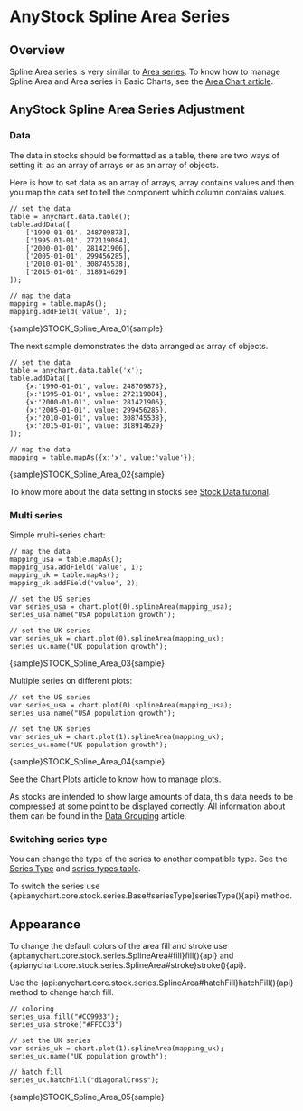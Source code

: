 # AnyStock Spline Area Series

## Overview

Spline Area series is very similar to [Area series](Area). To know how to manage Spline Area and Area series in Basic Charts, see the [Area Chart article](../../Basic_Charts/Area_Chart).
 
## AnyStock Spline Area Series Adjustment

### Data

The data in stocks should be formatted as a table, there are two ways of setting it: as an array of arrays or as an array of objects. 

Here is how to set data as an array of arrays, array contains values and then you map the data set to tell the component which column contains values.

```
// set the data
table = anychart.data.table();
table.addData([
    ['1990-01-01', 248709873],
    ['1995-01-01', 272119084],
    ['2000-01-01', 281421906],
    ['2005-01-01', 299456285],
    ['2010-01-01', 308745538],
    ['2015-01-01', 318914629]
]);
  
// map the data
mapping = table.mapAs();
mapping.addField('value', 1);
```

{sample}STOCK\_Spline\_Area\_01{sample}

The next sample demonstrates the data arranged as array of objects. 

```
// set the data
table = anychart.data.table('x');
table.addData([
    {x:'1990-01-01', value: 248709873},
    {x:'1995-01-01', value: 272119084},
    {x:'2000-01-01', value: 281421906},
    {x:'2005-01-01', value: 299456285},
    {x:'2010-01-01', value: 308745538},
    {x:'2015-01-01', value: 318914629}
]);
  
// map the data
mapping = table.mapAs({x:'x', value:'value'});
```

{sample}STOCK\_Spline\_Area\_02{sample}

To know more about the data setting in stocks see [Stock Data tutorial](../Data). 

### Multi series

Simple multi-series chart:

```
// map the data
mapping_usa = table.mapAs();
mapping_usa.addField('value', 1);
mapping_uk = table.mapAs();
mapping_uk.addField('value', 2);

// set the US series
var series_usa = chart.plot(0).splineArea(mapping_usa);
series_usa.name("USA population growth");

// set the UK series
var series_uk = chart.plot(0).splineArea(mapping_uk);
series_uk.name("UK population growth");
```

{sample}STOCK\_Spline\_Area\_03{sample}

Multiple series on different plots:

```
// set the US series
var series_usa = chart.plot(0).splineArea(mapping_usa);
series_usa.name("USA population growth");

// set the UK series
var series_uk = chart.plot(1).splineArea(mapping_uk);
series_uk.name("UK population growth");
```

{sample}STOCK\_Spline\_Area\_04{sample}

See the [Chart Plots article](../Chart_Plots) to know how to manage plots.

As stocks are intended to show large amounts of data, this data needs to be compressed at some point to be displayed correctly. All information about them can be found in the [Data Grouping](../Data_Grouping) article.

### Switching series type

You can change the type of the series to another compatible type. See the [Series Type](Series_Type) and [series types table](Supported_Series#list_of_supported_series).

To switch the series use {api:anychart.core.stock.series.Base#seriesType}seriesType(){api} method.

##  Appearance

To change the default colors of the area fill and stroke use {api:anychart.core.stock.series.SplineArea#fill}fill(){api} and {apianychart.core.stock.series.SplineArea#stroke}stroke(){api}. 

Use the {api:anychart.core.stock.series.SplineArea#hatchFill}hatchFill(){api} method to change hatch fill.

```
// coloring
series_usa.fill("#CC9933");
series_usa.stroke("#FFCC33")

// set the UK series
var series_uk = chart.plot(1).splineArea(mapping_uk);
series_uk.name("UK population growth");

// hatch fill
series_uk.hatchFill("diagonalCross");
```

{sample}STOCK\_Spline\_Area\_05{sample}